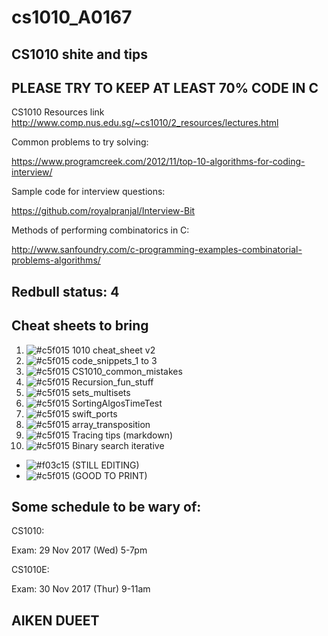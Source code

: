 # cs1010_A0167

## CS1010 shite and tips

## PLEASE TRY TO KEEP AT LEAST 70% CODE IN C

CS1010 Resources link
http://www.comp.nus.edu.sg/~cs1010/2_resources/lectures.html


Common problems to try solving:

https://www.programcreek.com/2012/11/top-10-algorithms-for-coding-interview/

Sample code for interview questions: 

https://github.com/royalpranjal/Interview-Bit

Methods of performing combinatorics in C: 

http://www.sanfoundry.com/c-programming-examples-combinatorial-problems-algorithms/

## Redbull status: 4

## Cheat sheets to bring 
1. ![#c5f015](https://placehold.it/15/c5f015/000000?text=+) 1010 cheat_sheet v2
2. ![#c5f015](https://placehold.it/15/c5f015/000000?text=+) code_snippets_1 to 3
3. ![#c5f015](https://placehold.it/15/c5f015/000000?text=+) CS1010_common_mistakes 
4. ![#c5f015](https://placehold.it/15/c5f015/000000?text=+) Recursion_fun_stuff
5. ![#c5f015](https://placehold.it/15/c5f015/000000?text=+) sets_multisets
6. ![#c5f015](https://placehold.it/15/c5f015/000000?text=+) SortingAlgosTimeTest
7. ![#c5f015](https://placehold.it/15/c5f015/000000?text=+) swift_ports
8. ![#c5f015](https://placehold.it/15/c5f015/000000?text=+) array_transposition
9. ![#c5f015](https://placehold.it/15/c5f015/000000?text=+) Tracing tips (markdown)
10. ![#c5f015](https://placehold.it/15/c5f015/000000?text=+) Binary search iterative

- ![#f03c15](https://placehold.it/15/f03c15/000000?text=+) (STILL EDITING)
- ![#c5f015](https://placehold.it/15/c5f015/000000?text=+) (GOOD TO PRINT)
## Some schedule to be wary of: 

CS1010:

Exam: 
29 Nov 2017 (Wed)	5-7pm	

CS1010E:

Exam:
30 Nov 2017 (Thur)	9-11am

## AIKEN      DUEET
